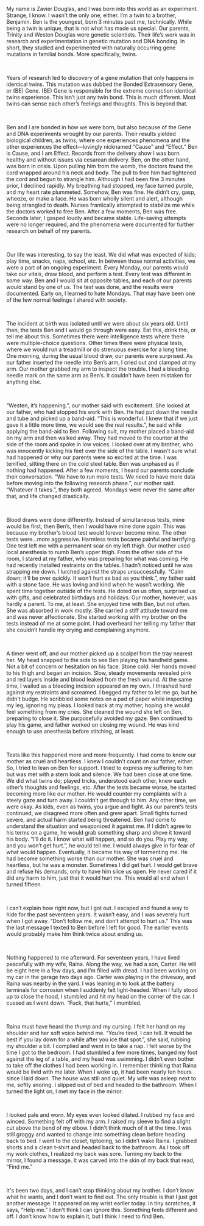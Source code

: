 My name is Zavier Douglas, and I was born into this world as an experiment. Strange, I know. I wasn’t the only one, either. I’m a twin to a brother, Benjamin. Ben is the youngest, born 3 minutes past me, technically. While being a twin is unique, that is not what has made us special. Our parents, Trinity and Westen Douglas were genetic scientists. Their life’s work was in research and experimentation in genetic mutation and DNA bonding. In short, they studied and experimented with naturally occurring gene mutations in familial bonds. More specifically, twins. 

&#x200B;

Years of research led to discovery of a gene mutation that only happens in identical twins. This mutation was dubbed the Bonded Extrasensory Gene, or (BE) Gene. (BE) Gene is responsible for the extreme connection identical twins experience. This isn’t just any twin bond. This is much different. Most twins can sense each other’s feelings and thoughts. This is beyond that. 

&#x200B;

Ben and I are bonded in how we were born, but also because of the Gene and DNA experiments wrought by our parents. Their results yielded biological children, as twins, where one experiences phenomena and the other experiences the effect—lovingly nicknamed “Cause” and “Effect.” Ben is Cause, and I am Effect. Records from the delivery show I was born healthy and without issues via cesarean delivery. Ben, on the other hand, was born in crisis. Upon pulling him from the womb, the doctors found the cord wrapped around his neck and body. The pull to free him had tightened the cord and begun to strangle him. Although I had been fine 3 minutes prior, I declined rapidly. My breathing had stopped, my face turned purple, and my heart rate plummeted. Somehow, Ben was fine. He didn’t cry, gasp, wheeze, or make a face. He was born wholly silent and alert, although being strangled to death. Nurses frantically attempted to stabilize me while the doctors worked to free Ben. After a few moments, Ben was free. Seconds later, I gasped loudly and became stable. Life-saving attempts were no longer required, and the phenomena were documented for further research on behalf of my parents. 

&#x200B;

Our life was interesting, to say the least. We did what was expected of kids; play time, snacks, naps, school, etc. In between those normal activities, we were a part of an ongoing experiment. Every Monday, our parents would take our vitals, draw blood, and perform a test. Every test was different in some way. Ben and I would sit at opposite tables, and each of our parents would stand by one of us. The test was done, and the results were documented. Early on, I learned to hate Mondays. That may have been one of the few normal feelings I shared with society. 

&#x200B;

The incident at birth was isolated until we were about six years old. Until then, the tests Ben and I would go through were easy. Eat this, drink this, or tell me about this. Sometimes there were intelligence tests where there were multiple-choice questions. Other times there were physical tests, where we would run a treadmill or do strenuous exercise for a long time. One morning, during the usual blood draw, our parents were surprised. As our father inserted the needle into Ben’s arm, I cried out and clamped at my arm. Our mother grabbed my arm to inspect the trouble. I had a bleeding needle mark on the same arm as Ben’s. It couldn’t have been mistaken for anything else. 

&#x200B;

“Westen, it’s happening.”, our mother said with excitement. She looked at our father, who had stopped his work with Ben. He had put down the needle and tube and picked up a band-aid. “This is wonderful. I knew that if we just gave it a little more time, we would see the real results.”, he said while applying the band-aid to Ben. Following suit, my mother placed a band-aid on my arm and then walked away. They had moved to the counter at the side of the room and spoke in low voices. I looked over at my brother, who was innocently kicking his feet over the side of the table. I wasn’t sure what had happened or why our parents were so excited at the time. I was terrified, sitting there on the cold steel table. Ben was unphased as if nothing had happened. After a few moments, I heard our parents conclude their conversation. “We have to run more tests. We need to have more data before moving into the following research phase.”, our mother said. “Whatever it takes.”, they both agreed. Mondays were never the same after that, and life changed drastically.  

&#x200B;

Blood draws were done differently. Instead of simultaneous tests, mine would be first, then Ben’s, then I would have mine done again. This was because my brother’s blood test would forever become mine. The other tests were…more aggressive. Harmless tests became painful and terrifying. One test left me with a permanent scar on my left thigh. Our mother used local anesthesia to numb Ben’s upper thigh. From the other side of the room, I stared at my father, who was preparing for what was coming. He had recently installed restraints on the tables. I hadn’t noticed until he was strapping me down. I lurched against the straps unsuccessfully. “Calm down; it’ll be over quickly. It won’t hurt as bad as you think.”, my father said with a stone face. He was loving and kind when he wasn’t working. We spent time together outside of the tests. He doted on us often, surprised us with gifts, and celebrated birthdays and holidays. Our mother, however, was hardly a parent. To me, at least. She enjoyed time with Ben, but not often. She was absorbed in work mostly. She carried a stiff attitude toward me and was never affectionate. She started working with my brother on the tests instead of me at some point. I had overheard her telling my father that she couldn’t handle my crying and complaining anymore. 

&#x200B;

A timer went off, and our mother picked up a scalpel from the tray nearest her. My head snapped to the side to see Ben playing his handheld game. Not a bit of concern or hesitation on his face. Stone cold. Her hands moved to his thigh and began an incision. Slow, steady movements revealed pink and red layers inside and blood leaked from the fresh wound. At the same time, I wailed as a bleeding incision appeared on my own. I thrashed hard against my restraints and screamed. I begged my father to let me go, but he didn’t budge. He scribbled some notes on a pad of paper while inspecting my leg, ignoring my pleas. I looked back at my mother, hoping she would feel something from my cries. She cleaned the wound she left on Ben, preparing to close it. She purposefully avoided my gaze. Ben continued to play his game, and father worked on closing my wound. He was kind enough to use anesthesia before stitching, at least.  

&#x200B;

Tests like this happened more and more frequently. I had come to know our mother as cruel and heartless. I knew I couldn’t count on our father, either. So, I tried to lean on Ben for support. I tried to express my suffering to him but was met with a stern look and silence. We had been close at one time. We did what twins do; played tricks, understood each other, knew each other’s thoughts and feelings, etc. After the tests became worse, he started becoming more like our mother. He would counter my complaints with a steely gaze and turn away. I couldn’t get through to him. Any other time, we were okay. As kids, even as twins, you argue and fight. As our parent’s tests continued, we disagreed more often and grew apart. Small fights turned severe, and actual harm started being threatened. Ben had come to understand the situation and weaponized it against me. If I didn’t agree to his terms on a game, he would grab something sharp and shove it toward his body. “I’ll do it. I know what will happen, and so do you. Play my way, and you won’t get hurt.”, he would tell me. I would always give in for fear of what would happen. Eventually, it became his way of tormenting me. He had become something worse than our mother. She was cruel and heartless, but he was a monster. Sometimes I did get hurt. I would get brave and refuse his demands, only to have him slice us open. He never cared if it did any harm to him, just that it would hurt me. This would all end when I turned fifteen.

&#x200B;

I can’t explain how right now, but I got out. I escaped and found a way to hide for the past seventeen years. It wasn’t easy, and I was severely hurt when I got away. “Don’t follow me, and don’t attempt to hurt us.” This was the last message I texted to Ben before I left for good. The earlier events would probably make him think twice about ending us. 

&#x200B;

Nothing happened to me afterward. For seventeen years, I have lived peacefully with my wife, Raina. Along the way, we had a son, Carter. He will be eight here in a few days, and I’m filled with dread. I had been working on my car in the garage two days ago. Carter was playing in the driveway, and Raina was nearby in the yard. I was leaning in to look at the battery terminals for corrosion when I suddenly felt light-headed. When I fully stood up to close the hood, I stumbled and hit my head on the corner of the car. I cussed as I went down. “Fuck, that hurts,” I mumbled. 

&#x200B;

Raina must have heard the *thump* and my cursing. I felt her hand on my shoulder and her soft voice behind me. “You’re tired, I can tell. It would be best if you lay down for a while after you ice that spot.”, she said, rubbing my shoulder a bit. I complied and went in to take a nap. I felt worse by the time I got to the bedroom. I had stumbled a few more times, banged my foot against the leg of a table, and my head was swimming. I didn’t even bother to take off the clothes I had been working in. I remember thinking that Raina would be livid with me later. When I woke up, it had been nearly ten hours since I laid down. The house was still and quiet. My wife was asleep next to me, softly snoring. I slipped out of bed and headed to the bathroom. When I turned the light on, I met my face in the mirror. 

&#x200B;

I looked pale and worn. My eyes even looked dilated. I rubbed my face and winced. Something felt off with my arm. I raised my sleeve to find a slight cut above the bend of my elbow. I didn’t think much of it at the time. I was still groggy and wanted to change into something clean before heading back to bed. I went to the closet, tiptoeing, so I didn’t wake Raina. I grabbed shorts and a clean t-shirt and headed back to the bathroom. As I took off my work clothes, I realized my back was sore. Turning my back to the mirror, I found a message. It was carved into the skin of my back that read, “Find me.” 

&#x200B;

It's been two days, and I can’t stop thinking about my brother. I don’t know what he wants, and I don’t want to find out. The only trouble is that I just got another message. It appeared on my wrist earlier today. In tiny scratches, it says, “Help me.” I don’t think I can ignore this. Something feels different and off. I don’t know how to explain it, but I think I need to find Ben.